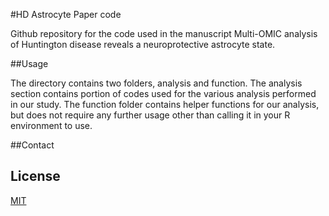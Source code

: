 #HD Astrocyte Paper code

Github repository for the code used in the manuscript Multi-OMIC analysis of Huntington disease reveals a neuroprotective astrocyte state. 

##Usage

The directory contains two folders, analysis and function. The analysis section contains portion of codes used for the various analysis performed in our study. The function folder contains helper functions for our analysis, but does not require any further usage other than calling it in your R environment to use. 

##Contact


## License

[MIT](https://choosealicense.com/licenses/mit/)

